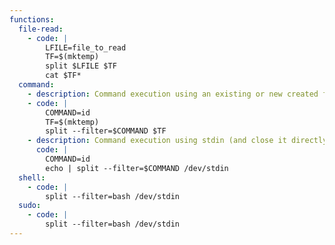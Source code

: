 ```yaml
---
functions:
  file-read:
    - code: |
        LFILE=file_to_read
        TF=$(mktemp)
        split $LFILE $TF
        cat $TF*
  command:
    - description: Command execution using an existing or new created file.
    - code: |
        COMMAND=id
        TF=$(mktemp)
        split --filter=$COMMAND $TF
    - description: Command execution using stdin (and close it directly).
      code: |
        COMMAND=id
        echo | split --filter=$COMMAND /dev/stdin
  shell:
    - code: |
        split --filter=bash /dev/stdin
  sudo:
    - code: |
        split --filter=bash /dev/stdin
---
```



